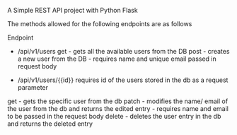 A Simple REST API project with Python Flask

The methods allowed for the following endpoints are as follows

Endpoint 
- /api/v1/users
get - gets all the available users from the DB
post - creates a new user from the DB - requires name and unique email passed in request body


- /api/v1/users/{{id}}
requires id of the users stored in the db as a request parameter

get - gets the specific user from the db
patch - modifies the name/ email of the user from the db and returns the edited entry - requires name and email to be passed in the request body
delete - deletes the user entry in the db and returns the deleted entry

